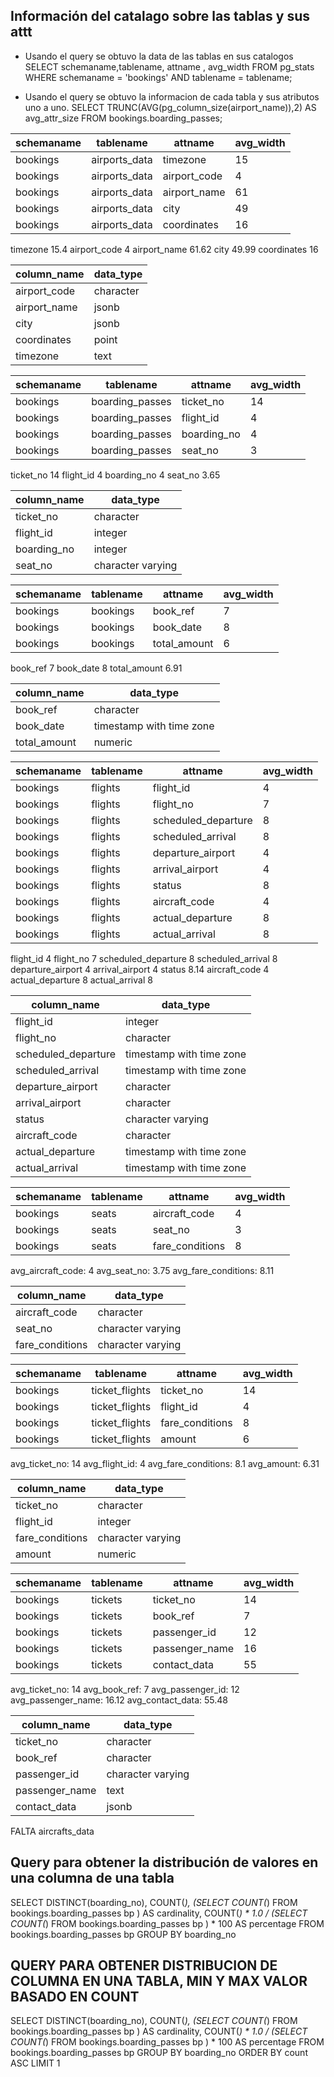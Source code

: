 
## Información del  catalago sobre las tablas y sus attt

 - Usando el query se obtuvo la data de las tablas en sus catalogos
SELECT schemaname,tablename, attname , avg_width FROM pg_stats WHERE schemaname = 'bookings' AND tablename = tablename;

- Usando el query se obtuvo la informacion de cada tabla y sus atributos uno a uno.
SELECT TRUNC(AVG(pg_column_size(airport_name)),2) 
  AS avg_attr_size
  FROM bookings.boarding_passes;

|schemaname|tablename|attname|avg_width|
|----------|---------|-------|---------|
|bookings|airports_data|timezone|15|
|bookings|airports_data|airport_code|4|
|bookings|airports_data|airport_name|61|
|bookings|airports_data|city|49|
|bookings|airports_data|coordinates|16|

timezone 15.4
airport_code 4
airport_name 61.62
city 49.99
coordinates 16

|column_name|data_type|
|-----------|---------|
|airport_code|character|
|airport_name|jsonb|
|city|jsonb|
|coordinates|point|
|timezone|text|




|schemaname|tablename|attname|avg_width|
|----------|---------|-------|---------|
|bookings|boarding_passes|ticket_no|14|
|bookings|boarding_passes|flight_id|4|
|bookings|boarding_passes|boarding_no|4|
|bookings|boarding_passes|seat_no|3|

ticket_no 14
flight_id 4
boarding_no 4
seat_no 3.65

|column_name|data_type|
|-----------|---------|
|ticket_no|character|
|flight_id|integer|
|boarding_no|integer|
|seat_no|character varying|



|schemaname|tablename|attname|avg_width|
|----------|---------|-------|---------|
|bookings|bookings|book_ref|7|
|bookings|bookings|book_date|8|
|bookings|bookings|total_amount|6|

book_ref 7
book_date 8
total_amount 6.91

|column_name|data_type|
|-----------|---------|
|book_ref|character|
|book_date|timestamp with time zone|
|total_amount|numeric|



|schemaname|tablename|attname|avg_width|
|----------|---------|-------|---------|
|bookings|flights|flight_id|4|
|bookings|flights|flight_no|7|
|bookings|flights|scheduled_departure|8|
|bookings|flights|scheduled_arrival|8|
|bookings|flights|departure_airport|4|
|bookings|flights|arrival_airport|4|
|bookings|flights|status|8|
|bookings|flights|aircraft_code|4|
|bookings|flights|actual_departure|8|
|bookings|flights|actual_arrival|8|

flight_id 4
flight_no 7
scheduled_departure 8
scheduled_arrival 8
departure_airport 4
arrival_airport 4
status 8.14
aircraft_code 4
actual_departure 8
actual_arrival 8

|column_name|data_type|
|-----------|---------|
|flight_id|integer|
|flight_no|character|
|scheduled_departure|timestamp with time zone|
|scheduled_arrival|timestamp with time zone|
|departure_airport|character|
|arrival_airport|character|
|status|character varying|
|aircraft_code|character|
|actual_departure|timestamp with time zone|
|actual_arrival|timestamp with time zone|


|schemaname|tablename|attname|avg_width|
|----------|---------|-------|---------|
|bookings|seats|aircraft_code|4|
|bookings|seats|seat_no|3|
|bookings|seats|fare_conditions|8|

avg_aircraft_code: 4
avg_seat_no: 3.75
avg_fare_conditions: 8.11





|column_name|data_type|
|-----------|---------|
|aircraft_code|character|
|seat_no|character varying|
|fare_conditions|character varying|



|schemaname|tablename|attname|avg_width|
|----------|---------|-------|---------|
|bookings|ticket_flights|ticket_no|14|
|bookings|ticket_flights|flight_id|4|
|bookings|ticket_flights|fare_conditions|8|
|bookings|ticket_flights|amount|6|

avg_ticket_no: 14
avg_flight_id: 4
avg_fare_conditions: 8.1
avg_amount: 6.31


|column_name|data_type|
|-----------|---------|
|ticket_no|character|
|flight_id|integer|
|fare_conditions|character varying|
|amount|numeric|



|schemaname|tablename|attname|avg_width|
|----------|---------|-------|---------|
|bookings|tickets|ticket_no|14|
|bookings|tickets|book_ref|7|
|bookings|tickets|passenger_id|12|
|bookings|tickets|passenger_name|16|
|bookings|tickets|contact_data|55|


avg_ticket_no: 14
avg_book_ref: 7
avg_passenger_id: 12
avg_passenger_name: 16.12
avg_contact_data: 55.48


|column_name|data_type|
|-----------|---------|
|ticket_no|character|
|book_ref|character|
|passenger_id|character varying|
|passenger_name|text|
|contact_data|jsonb|



FALTA aircrafts_data


## Query para obtener la distribución de valores en una columna de una tabla

SELECT DISTINCT(boarding_no), 
COUNT(*),
(SELECT COUNT(*) FROM bookings.boarding_passes bp ) AS cardinality, 
COUNT(*) * 1.0 / (SELECT COUNT(*) FROM bookings.boarding_passes bp ) * 100 AS percentage
FROM bookings.boarding_passes bp 
GROUP BY boarding_no 

## QUERY PARA OBTENER DISTRIBUCION DE COLUMNA EN UNA TABLA, MIN Y MAX VALOR BASADO EN COUNT

SELECT DISTINCT(boarding_no), 
COUNT(*),
(SELECT COUNT(*) FROM bookings.boarding_passes bp ) AS cardinality, 
COUNT(*) * 1.0 / (SELECT COUNT(*) FROM bookings.boarding_passes bp ) * 100 AS percentage
FROM bookings.boarding_passes bp 
GROUP BY boarding_no 
ORDER BY count ASC
LIMIT 1

